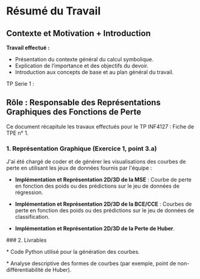 # Résumé du Travail

## Contexte et Motivation + Introduction

**Travail effectué :**
- Présentation du contexte général du calcul symbolique.
- Explication de l’importance et des objectifs du devoir.
- Introduction aux concepts de base et au plan général du travail.

TP Serie 1 : 



## Rôle : Responsable des Représentations Graphiques des Fonctions de Perte



Ce document récapitule les travaux effectués pour le TP INF4127 : Fiche de TPE n° 1.



### 1. Représentation Graphique (Exercice 1, point 3.a)



J'ai été chargé de coder et de générer les visualisations des courbes de perte en utilisant les jeux de données fournis par l'équipe :



* **Implémentation et Représentation 2D/3D de la MSE** : Courbe de perte en fonction des poids ou des prédictions sur le jeu de données de régression.

* **Implémentation et Représentation 2D/3D de la BCE/CCE** : Courbes de perte en fonction des poids ou des prédictions sur le jeu de données de classification.

* **Implémentation et Représentation 2D/3D de la Perte de Huber**.



\### 2. Livrables



\* Code Python utilisé pour la génération des courbes.

\* Analyse descriptive des formes de courbes (par exemple, point de non-différentiabilité de Huber).


